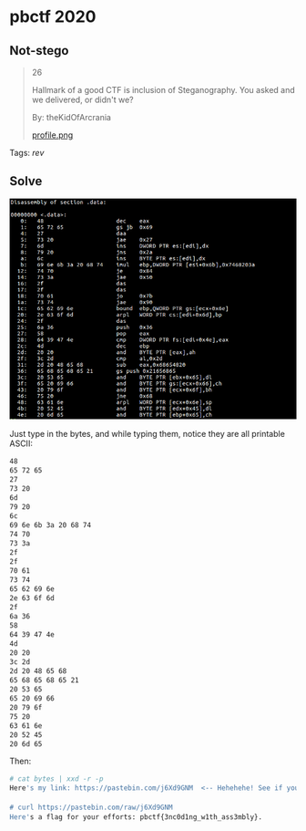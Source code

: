 # pbctf 2020

## Not-stego

> 26
>
> Hallmark of a good CTF is inclusion of Steganography. You asked and we delivered, or didn't we?
>
> By: theKidOfArcrania
> 
> [profile.png](profile.png)

Tags: _rev_


## Solve

![](profile.png)

Just type in the bytes, and while typing them, notice they are all printable ASCII:

```
48
65 72 65
27
73 20
6d
79 20
6c
69 6e 6b 3a 20 68 74
74 70
73 3a
2f
2f
70 61
73 74
65 62 69 6e
2e 63 6f 6d
2f
6a 36
58
64 39 47 4e
4d
20 20
3c 2d
2d 20 48 65 68
65 68 65 68 65 21
20 53 65
65 20 69 66
20 79 6f
75 20
63 61 6e
20 52 45
20 6d 65
```

Then:

```bash
# cat bytes | xxd -r -p
Here's my link: https://pastebin.com/j6Xd9GNM  <-- Hehehehe! See if you can RE me

# curl https://pastebin.com/raw/j6Xd9GNM
Here's a flag for your efforts: pbctf{3nc0d1ng_w1th_ass3mbly}.
```


